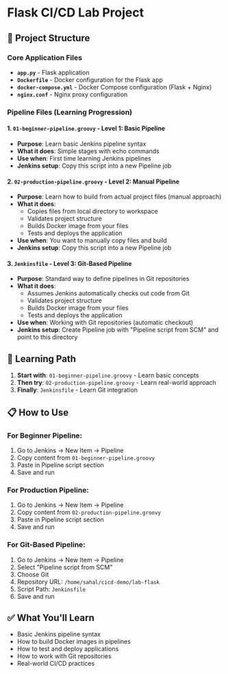# Flask CI/CD Lab Project

## 📁 Project Structure

### Core Application Files
- **`app.py`** - Flask application
- **`Dockerfile`** - Docker configuration for the Flask app
- **`docker-compose.yml`** - Docker Compose configuration (Flask + Nginx)
- **`nginx.conf`** - Nginx proxy configuration

### Pipeline Files (Learning Progression)

#### 1. **`01-beginner-pipeline.groovy`** - Level 1: Basic Pipeline
- **Purpose**: Learn basic Jenkins pipeline syntax
- **What it does**: Simple stages with echo commands
- **Use when**: First time learning Jenkins pipelines
- **Jenkins setup**: Copy this script into a new Pipeline job

#### 2. **`02-production-pipeline.groovy`** - Level 2: Manual Pipeline
- **Purpose**: Learn how to build from actual project files (manual approach)
- **What it does**: 
  - Copies files from local directory to workspace
  - Validates project structure
  - Builds Docker image from your files
  - Tests and deploys the application
- **Use when**: You want to manually copy files and build
- **Jenkins setup**: Copy this script into a new Pipeline job

#### 3. **`Jenkinsfile`** - Level 3: Git-Based Pipeline
- **Purpose**: Standard way to define pipelines in Git repositories
- **What it does**: 
  - Assumes Jenkins automatically checks out code from Git
  - Validates project structure
  - Builds Docker image from your files
  - Tests and deploys the application
- **Use when**: Working with Git repositories (automatic checkout)
- **Jenkins setup**: Create Pipeline job with "Pipeline script from SCM" and point to this directory

## 🚀 Learning Path

1. **Start with**: `01-beginner-pipeline.groovy` - Learn basic concepts
2. **Then try**: `02-production-pipeline.groovy` - Learn real-world approach
3. **Finally**: `Jenkinsfile` - Learn Git integration

## 📋 How to Use

### For Beginner Pipeline:
1. Go to Jenkins → New Item → Pipeline
2. Copy content from `01-beginner-pipeline.groovy`
3. Paste in Pipeline script section
4. Save and run

### For Production Pipeline:
1. Go to Jenkins → New Item → Pipeline
2. Copy content from `02-production-pipeline.groovy`
3. Paste in Pipeline script section
4. Save and run

### For Git-Based Pipeline:
1. Go to Jenkins → New Item → Pipeline
2. Select "Pipeline script from SCM"
3. Choose Git
4. Repository URL: `/home/sahal/cicd-demo/lab-flask`
5. Script Path: `Jenkinsfile`
6. Save and run

## ✅ What You'll Learn

- Basic Jenkins pipeline syntax
- How to build Docker images in pipelines
- How to test and deploy applications
- How to work with Git repositories
- Real-world CI/CD practices
